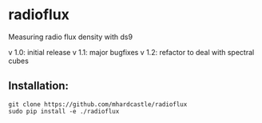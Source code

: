 # radioflux
Measuring radio flux density with ds9

v 1.0: initial release
v 1.1: major bugfixes
v 1.2: refactor to deal with spectral cubes

## Installation:
```
git clone https://github.com/mhardcastle/radioflux
sudo pip install -e ./radioflux
```
